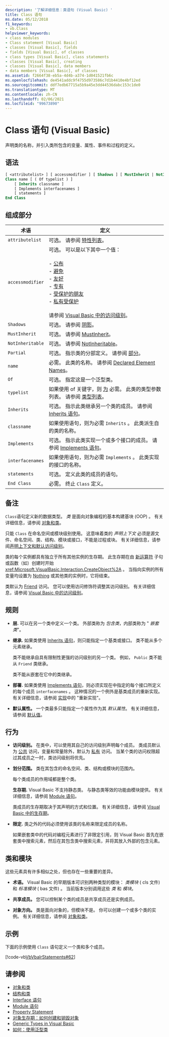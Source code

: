 ```yaml
---
description: '了解详细信息：类语句 (Visual Basic) '
title: Class 语句
ms.date: 05/12/2018
f1_keywords:
- vb.Class
helpviewer_keywords:
- class modules
- Class statement [Visual Basic]
- classes [Visual Basic], fields
- fields [Visual Basic], of classes
- class types [Visual Basic], class statements
- classes [Visual Basic], creating
- classes [Visual Basic], data members
- data members [Visual Basic], of classes
ms.assetid: f2664f38-eb5a-4d4b-a374-1d041521fb6c
ms.openlocfilehash: de4541addc9f4755d973586c7d1b4410e4bf12ed
ms.sourcegitcommit: ddf7edb67715a5b9a45e3dd44536dabc153c1de0
ms.translationtype: MT
ms.contentlocale: zh-CN
ms.lasthandoff: 02/06/2021
ms.locfileid: "99673890"
---
```

# <a name="class-statement-visual-basic"></a>Class 语句 (Visual Basic)

声明类的名称，并引入类所包含的变量、属性、事件和过程的定义。  
  
## <a name="syntax"></a>语法  
  
```vb  
[ <attributelist> ] [ accessmodifier ] [ Shadows ] [ MustInherit | NotInheritable ] [ Partial ] _  
Class name [ ( Of typelist ) ]  
    [ Inherits classname ]  
    [ Implements interfacenames ]  
    [ statements ]  
End Class  
```  
  
## <a name="parts"></a>组成部分  
  
|术语|定义|  
|---|---|  
|`attributelist`|可选。 请参阅 [特性列表](attribute-list.md)。|  
|`accessmodifier`|可选。 可以是以下其中一个值：<br /><br /> -   [公布](../modifiers/public.md)<br />-   [避免](../modifiers/protected.md)<br />-   [友好](../modifiers/friend.md)<br />-   [专有](../modifiers/private.md)<br />-   [受保护的朋友](../modifiers/protected-friend.md)<br />- [私有受保护](../modifiers/private-protected.md)<br/><br/> 请参阅 [Visual Basic 中的访问级别](../../programming-guide/language-features/declared-elements/access-levels.md)。|  
|`Shadows`|可选。 请参阅 [阴影](../modifiers/shadows.md)。|  
|`MustInherit`|可选。 请参阅 [MustInherit](../modifiers/mustinherit.md)。|  
|`NotInheritable`|可选。 请参阅 [NotInheritable](../modifiers/notinheritable.md)。|  
|`Partial`|可选。 指示类的分部定义。 请参阅 [部分](../modifiers/partial.md)。|  
|`name`|必需。 此类的名称。 请参阅 [Declared Element Names](../../programming-guide/language-features/declared-elements/declared-element-names.md)。|  
|`Of`|可选。 指定这是一个泛型类。|  
|`typelist`|如果使用 of 关键字，则 [为](of-clause.md) 必需。 此类的类型参数列表。 请参阅 [类型列表](type-list.md)。|  
|`Inherits`|可选。 指示此类继承另一个类的成员。 请参阅 [Inherits 语句](inherits-statement.md)。|  
|`classname`|如果使用语句，则为必需 `Inherits` 。 此类派生自的类的名称。|  
|`Implements`|可选。 指示此类实现一个或多个接口的成员。 请参阅 [Implements 语句](implements-statement.md)。|  
|`interfacenames`|如果使用语句，则为必需 `Implements` 。 此类实现的接口的名称。|  
|`statements`|可选。 定义此类的成员的语句。|  
|`End Class`|必需。 终止 `Class` 定义。|  
  
## <a name="remarks"></a>备注  

 `Class`语句定义新的数据类型。 *类* 是面向对象编程的基本构建基块 (OOP) 。 有关详细信息，请参阅 [对象和类](../../programming-guide/language-features/objects-and-classes/index.md)。  
  
 只能 `Class` 在命名空间或模块级别使用。 这意味着类的 *声明上下文* 必须是源文件、命名空间、类、结构、模块或接口，不能是过程或块。 有关详细信息，请参阅[声明上下文和默认访问级别](declaration-contexts-and-default-access-levels.md)。  
  
 类的每个实例都具有独立于所有其他实例的生存期。 此生存期在由 [新运算符](../operators/new-operator.md) 子句或函数（如）创建时开始 <xref:Microsoft.VisualBasic.Interaction.CreateObject%2A> 。 当指向实例的所有变量均设置为 [Nothing](../nothing.md) 或其他类的实例时，它将结束。  
  
 类默认为 [Friend](../modifiers/friend.md) 访问。 您可以使用访问修饰符调整其访问级别。 有关详细信息，请参阅 [Visual Basic 中的访问级别](../../programming-guide/language-features/declared-elements/access-levels.md)。  
  
## <a name="rules"></a>规则  
  
- **层.** 可以在另一个类中定义一个类。 外部类称为 *包含类*，内部类称为 " *嵌套类*"。  
  
- **继承.** 如果类使用 [Inherits 语句](inherits-statement.md)，则只能指定一个基类或接口。 类不能从多个元素继承。  
  
     类不能继承自具有限制性更强的访问级别的另一个类。 例如， `Public` 类不能从 `Friend` 类继承。  
  
     类不能从嵌套在它中的类继承。  
  
- **部署.** 如果类使用 [Implements 语句](implements-statement.md)，则必须实现在中指定的每个接口所定义的每个成员 `interfacenames` 。 这种情况的一个例外是基类成员的重新实现。 有关详细信息，请参阅 [实现](implements-clause.md)中的 "重新实现"。  
  
- **默认属性。** 一个类最多只能指定一个属性作为其 *默认属性*。 有关详细信息，请参阅 [默认值](../modifiers/default.md)。  
  
## <a name="behavior"></a>行为  
  
- **访问级别。** 在类中，可以使用其自己的访问级别声明每个成员。 类成员默认为 [公共](../modifiers/public.md) 访问，变量和常量除外，默认为 [私有](../modifiers/private.md) 访问。 当某个类的访问权限超过其成员之一时，类访问级别将优先。  
  
- **划分范围。** 类在其包含的命名空间、类、结构或模块的范围内。  
  
     每个类成员的作用域都是整个类。  
  
     **生存期.** Visual Basic 不支持静态类。 与静态类等效的功能由模块提供。 有关详细信息，请参阅 [Module 语句](module-statement.md)。  
  
     类成员的生存期取决于其声明的方式和位置。 有关详细信息，请参阅 [Visual Basic 中的生存期](../../programming-guide/language-features/declared-elements/lifetime.md)。  
  
- **限定.** 类之外的代码必须使用该类的名称来限定成员的名称。  
  
     如果嵌套类中的代码对编程元素进行了非限定引用，则 Visual Basic 首先在嵌套类中搜索元素，然后在其包含类中搜索元素，并将其放入外部的包含元素。  
  
## <a name="classes-and-modules"></a>类和模块  

 这些元素具有许多相似之处，但也存在一些重要的差异。  
  
- **术语。** Visual Basic 的早期版本可识别两种类型的模块： *类模块* ( cls 文件) 和 *标准模块* ( bas 文件) 。 当前版本分别调用这些 *类* 和 *模块*。  
  
- **共享成员。** 您可以控制某个类的成员是共享成员还是实例成员。  
  
- **对象方向。** 类是面向对象的，但模块不是。 你可以创建一个或多个类的实例。 有关详细信息，请参阅 [对象和类](../../programming-guide/language-features/objects-and-classes/index.md)。  
  
## <a name="example"></a>示例  

 下面的示例使用 `Class` 语句定义一个类和多个成员。  
  
 [!code-vb[VbVbalrStatements#62](~/samples/snippets/visualbasic/VS_Snippets_VBCSharp/VbVbalrStatements/VB/Class1.vb#62)]  
  
## <a name="see-also"></a>请参阅

- [对象和类](../../programming-guide/language-features/objects-and-classes/index.md)
- [结构和类](../../programming-guide/language-features/data-types/structures-and-classes.md)
- [Interface 语句](interface-statement.md)
- [Module 语句](module-statement.md)
- [Property Statement](property-statement.md)
- [对象生存期：如何创建和销毁对象](../../programming-guide/language-features/objects-and-classes/object-lifetime-how-objects-are-created-and-destroyed.md)
- [Generic Types in Visual Basic](../../programming-guide/language-features/data-types/generic-types.md)
- [如何：使用泛型类](../../programming-guide/language-features/data-types/how-to-use-a-generic-class.md)
